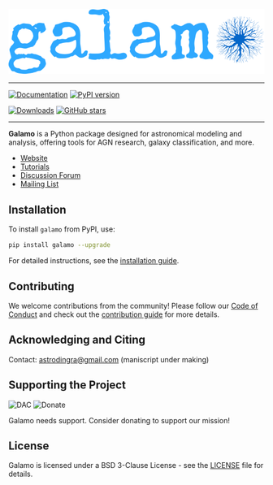 ![Galamo Logo](images/galamo_main.svg)


----
[![Documentation](https://img.shields.io/badge/documentation-latest-green.svg)](https://galamo.readthedocs.io/en/latest/)
[![PyPI version](https://img.shields.io/pypi/v/galamo.svg?color=800080)](https://pypi.org/project/galamo/)

[![Downloads](https://pepy.tech/badge/galamo)](https://pepy.tech/project/galamo)
[![GitHub stars](https://img.shields.io/github/stars/galamo-org/galamo?style=social)](https://github.com/galamo-org/galamo/stargazers)

----

**Galamo** is a Python package designed for astronomical modeling and analysis, offering tools for AGN research, galaxy classification, and more.

- [Website](https://www.galamo.org)
- [Tutorials](https://www.galamo.org/learn.html)
- [Discussion Forum](https://github.com/orgs/galamo-org/discussions)
- [Mailing List](https://groups.google.com/g/galamo-dev)

## Installation

To install `galamo` from PyPI, use:

```bash
pip install galamo --upgrade
```

For detailed instructions, see the [installation guide](https:/www.galamo.org/).

## Contributing

We welcome contributions from the community! Please follow our [Code of Conduct](https://www.galamo.org/code_of_conduct.html) and check out the [contribution guide](https://www.galamo.org/contribute.html) for more details.

## Acknowledging and Citing
Contact: astrodingra@gmail.com
(maniscript under making)
## Supporting the Project

![DAC](https://img.shields.io/badge/powered%20by-DAC-orange.svg?style=flat&colorA=E1523D&colorB=007D8A)
![Donate](https://img.shields.io/badge/Donate-to%20Galamo-brightgreen.svg)

Galamo needs support. Consider donating to support our mission!

## License

Galamo is licensed under a BSD 3-Clause License - see the [LICENSE](LICENSE) file for details.
